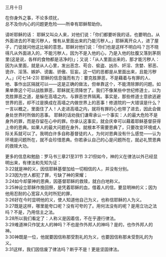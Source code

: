 三月十日

在你身外之事，不论多烦扰，<br>
总不及你内心的问题更危险——所幸有耶稣帮助你。
 
请听耶稣的话：
耶稣又叫众人来，对他们说：「你们都要听我的话，也要明白。从外面进去的不能污秽人，惟有从里面出来的乃能污秽人。」耶稣离开众人，进了屋子，门徒就问他这比喻的意思。耶稣对他们说：「你们也是这样不明白吗？岂不晓得凡从外面进入的，不能污秽人，因为不是入他的心，乃是入他的肚腹又落到茅厕里(这是说，各样的食物都是洁净的)」；又说：「从人里面出来的，那才能污秽人：因为从里面，就是从人心里，发出恶念、苟合、偷盗、凶杀、奸淫、贪婪、邪恶、诡诈、淫荡、嫉妒、谤讟、骄傲、狂妄。这一切的恶都是从里面出来，且能污秽人。」(可七14-23)
耶稣的信息强而有力：要克胜罪恶，不是藉着与有罪的人、地、事作出区隔就可以——这是正确的做法，但单靠这个，不能清除罪的问题。如果单靠这个可以战胜罪恶，耶稣就无须降世了。我们不像某些中世纪修道士，以为克胜罪恶之道，是躲在高墙之内，与罪恶世界隔离。事实是，那些修道士意欲逃避世界的恶，却不过是换成在高墙之内做世界上的恶事！修道院的一大错误是什么？一言以概之，里面住了人！人走进高墙之内，就将有罪的心也带了进去，因此会做身处世界时所做的恶事。
耶稣的话劝我们谦卑承认一个事实：人的最大危险不是身外的罪，而是存留在心中的罪。你承认这事实，就会庆幸可以藉着耶稣基督获得上帝的恩典。如果人的最大问题在身外，就根本不需要恩典了，只要改变环境或人际关系就可以了。我明白许多自称基督徒的人，为何对恩典没有什么感觉——认为环境是问题所在，就不会珍惜恩典。你若承认自己的心是问题所在，就必礼赞恩典的救赎大功。

更多的信息和勉励：罗马书三章21至31节
3:21但如今，神的义在律法以外已经显明出来，有律法和先知为证：<br>
3:22就是神的义，因信耶稣基督加给一切相信的人，并没有分别。<br>
3:23因为世人都犯了罪，亏缺了神的荣耀；<br>
3:24如今却蒙神的恩典，因基督耶稣的救赎，就白白地称义。<br>
3:25神设立耶稣作挽回祭，是凭着耶稣的血，借着人的信，要显明神的义；因为他用忍耐的心宽容人先时所犯的罪，<br>
3:26好在今时显明他的义，使人知道他自己为义，也称信耶稣的人为义。<br>
3:27既是这样，哪里能夸口呢？没有可夸的了。用何法没有的呢？是用立功之法吗？不是，乃用信主之法。<br>
3:28所以我们看定了：人称义是因着信，不在乎遵行律法。<br>
3:29难道神只作犹太人的神吗？不也是作外邦人的神吗？是的，也作外邦人的神。<br>
3:30神既是一位，他就要因信称那受割礼的为义，也要因信称那未受割礼的为义。<br>
3:31这样，我们因信废了律法吗？断乎不是！更是坚固律法。<br>